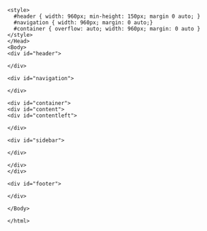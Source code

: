 <html>
  <Head>
    <title> Swagmode </title>
    
    <style>
      #header { width: 960px; min-height: 150px; margin 0 auto; }
      #navigation { width: 960px; margin: 0 auto;}
      #container { overflow: auto; width: 960px; margin: 0 auto }
    </style>
    </Head>
    <Body>
    <div id="header">
    
    </div>
    
    <div id="navigation">
    
    </div>
    
    <div id="container">
    <div id="content">
    <div id="contentleft">
    
    </div>
    
    <div id="sidebar">
    
    </div>

    </div>
    </div>
    
    <div id="footer">
    
    </div>
    
    </Body>
    
    </html>
